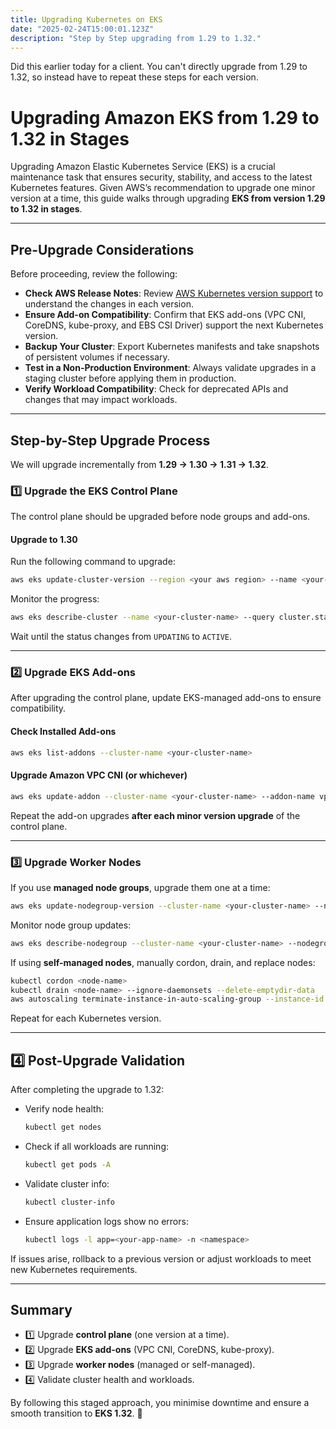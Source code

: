 ```yaml
---
title: Upgrading Kubernetes on EKS
date: "2025-02-24T15:00:01.123Z"
description: "Step by Step upgrading from 1.29 to 1.32."
---
```


Did this earlier today for a client.  You can't directly upgrade from 1.29 to 1.32, so instead have to repeat these steps for each version.


# Upgrading Amazon EKS from 1.29 to 1.32 in Stages

Upgrading Amazon Elastic Kubernetes Service (EKS) is a crucial maintenance task that ensures security, stability, and access to the latest Kubernetes features. Given AWS’s recommendation to upgrade one minor version at a time, this guide walks through upgrading **EKS from version 1.29 to 1.32 in stages**.

---

## **Pre-Upgrade Considerations**
Before proceeding, review the following:

- **Check AWS Release Notes**: Review [AWS Kubernetes version support](https://docs.aws.amazon.com/eks/latest/userguide/kubernetes-versions.html) to understand the changes in each version.
- **Ensure Add-on Compatibility**: Confirm that EKS add-ons (VPC CNI, CoreDNS, kube-proxy, and EBS CSI Driver) support the next Kubernetes version.
- **Backup Your Cluster**: Export Kubernetes manifests and take snapshots of persistent volumes if necessary.
- **Test in a Non-Production Environment**: Always validate upgrades in a staging cluster before applying them in production.
- **Verify Workload Compatibility**: Check for deprecated APIs and changes that may impact workloads.

---

## **Step-by-Step Upgrade Process**
We will upgrade incrementally from **1.29 → 1.30 → 1.31 → 1.32**.

### **1️⃣ Upgrade the EKS Control Plane**
The control plane should be upgraded before node groups and add-ons.

#### **Upgrade to 1.30**
Run the following command to upgrade:
```bash
aws eks update-cluster-version --region <your aws region> --name <your-cluster-name> --kubernetes-version 1.30
```
Monitor the progress:
```bash
aws eks describe-cluster --name <your-cluster-name> --query cluster.status
```
Wait until the status changes from `UPDATING` to `ACTIVE`.

---

### **2️⃣ Upgrade EKS Add-ons**
After upgrading the control plane, update EKS-managed add-ons to ensure compatibility.

#### **Check Installed Add-ons**
```bash
aws eks list-addons --cluster-name <your-cluster-name>
```

#### **Upgrade Amazon VPC CNI (or whichever)**
```bash
aws eks update-addon --cluster-name <your-cluster-name> --addon-name vpc-cni --resolve-conflicts OVERWRITE
```


Repeat the add-on upgrades **after each minor version upgrade** of the control plane.

---

### **3️⃣ Upgrade Worker Nodes**
If you use **managed node groups**, upgrade them one at a time:
```bash
aws eks update-nodegroup-version --cluster-name <your-cluster-name> --nodegroup-name <node-group-name>
```
Monitor node group updates:
```bash
aws eks describe-nodegroup --cluster-name <your-cluster-name> --nodegroup-name <node-group-name>
```

If using **self-managed nodes**, manually cordon, drain, and replace nodes:
```bash
kubectl cordon <node-name>
kubectl drain <node-name> --ignore-daemonsets --delete-emptydir-data
aws autoscaling terminate-instance-in-auto-scaling-group --instance-id <instance-id> --should-decrement-desired-capacity
```
Repeat for each Kubernetes version.

---

## **4️⃣ Post-Upgrade Validation**
After completing the upgrade to 1.32:

- Verify node health:
  ```bash
  kubectl get nodes
  ```
- Check if all workloads are running:
  ```bash
  kubectl get pods -A
  ```
- Validate cluster info:
  ```bash
  kubectl cluster-info
  ```
- Ensure application logs show no errors:
  ```bash
  kubectl logs -l app=<your-app-name> -n <namespace>
  ```

If issues arise, rollback to a previous version or adjust workloads to meet new Kubernetes requirements.

---

## **Summary**
* 1️⃣ Upgrade **control plane** (one version at a time).  
* 2️⃣ Upgrade **EKS add-ons** (VPC CNI, CoreDNS, kube-proxy).  
* 3️⃣ Upgrade **worker nodes** (managed or self-managed).  
* 4️⃣ Validate cluster health and workloads.  

By following this staged approach, you minimise downtime and ensure a smooth transition to **EKS 1.32**. 🚀

